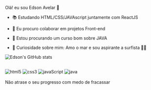 Olá! eu sou Edson Avelar 👋

- 📚 Estudando HTML/CSS/JAVAscript juntamente com ReactJS

- 👥 Eu procuro colaborar em projetos  Front-end
-  🤔 Estou procurando um curso bom sobre JAVA
- 📍  Curiosidade sobre mim: Amo o mar e sou aspirante a surfista 🏄‍♂️
 
 ![Edson's GitHub stats](https://github-readme-stats.vercel.app/api?username=edson-avelar&show_icons=true&theme=onedark)
   
<div style="display: inline_block"><br/>
  <img aling="center" alt= "html5" src="https://img.shields.io/badge/HTML5-E34F26?style=for-the-badge&logo=html5&logoColor=white" /> 
    <img aling="center" alt= "css3" src="https://img.shields.io/badge/CSS3-1572B6?style=for-the-badge&logo=css3&logoColor=white"/>
   <img aling="center" alt= "javaScript" src="https://img.shields.io/badge/JavaScript-F7DF1E?style=for-the-badge&logo=javascript&logoColor=black"/>   
   <img aling="center" alt= "java" src="https://img.shields.io/badge/React-20232A?style=for-the-badge&logo=react&logoColor=61DAFB"/>   
<div/>
 
<br>
 Não atrase o seu progresso com medo de fracassar
